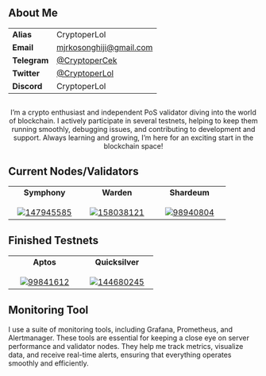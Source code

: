 ## About Me

|     			|                    |
|----------|-------------------------------|
| **Alias**    | CryptoperLol                  |
| **Email**    | mjrkosonghiji@gmail.com      |
| **Telegram** | [@CryptoperCek](https://t.me/CryptoperCek) |
| **Twitter**  | [@CryptoperLol](https://x.com/CryptoperLol) |
| **Discord**  | CryptoperLol                  |


  
    
<h2> </h2>   
<div style="text-align: center;">I’m a crypto enthusiast and independent PoS validator diving into the world of blockchain. I actively participate in several testnets, helping to keep them running smoothly, debugging issues, and contributing to development and support. Always learning and growing, I’m here for an exciting start in the blockchain space!</div>

<h2><strong>Current Nodes/Validators</strong></h2>
<table width="350px" align="center">
	<tbody>
		<tr valign="top">
			<td width="130px" align="center">
				<span>
					<strong>Symphony</strong>
				</span>
				<br>
				<br>
				<a href="https://testnet.ping.pub/symphony/staking/symphonyvaloper1jkywj45pfqqqfjuxkd5r0azrw0ktvdp25ht063" rel="nofollow">
					<img src="https://i.ibb.co.com/v3WrnvX/147945585.jpg" alt="147945585" border="0">
				</a>
			</td>
			<td width="130px" align="center">
				<span>
					<strong>Warden</strong>
				</span>
				<br>
				<br>
				<a href="https://testnet.warden.explorers.guru/validator/wardenvaloper1jkywj45pfqqqfjuxkd5r0azrw0ktvdp23c6mhz" rel="nofollow">
					<img src="https://i.ibb.co.com/SV58x13/158038121.jpg" alt="158038121" border="0"> 
				</a>
			</td>
			<td width="130px" align="center">
				<span>
					<strong>Shardeum</strong>
				</span>
				<br>
				<br>
				<a href="https://explorer-atomium.shardeum.org/account/a1e6048897e0430418c157ea347dbfc1c8b1745c4d5edc486a4869536131e63f" rel="nofollow">
					<img src="https://i.ibb.co.com/RbBGhqs/98940804.png" alt="98940804" border="0">
				</a>
			</td>
		</tr>
	</tbody>
</table>

<h2>Finished Testnets</h2>

<table width="350px" align="center">
	<tbody>
		<tr valign="top">
			<td width="130px" align="center">
				<span>
					<strong>Aptos</strong>
				</span>
				<br>
				<br>
				<a href="https://aptosfoundation.org/" rel="nofollow">
					<img src="https://i.ibb.co.com/MC7txpr/99841612.png" alt="99841612" border="0">
				</a>
			</td>
			<td width="130px" align="center">
				<span>
					<strong>Quicksilver</strong>
				</span>
				<br>
				<br>
				<a href="https://quicksilver.zone/" rel="nofollow">
					<img src="https://i.ibb.co.com/g4rF2vj/144680245.png" alt="144680245" border="0">
				</a>
			</td>
		</tr>
	</tbody>
</table>


## Monitoring Tool

I use a suite of monitoring tools, including Grafana, Prometheus, and Alertmanager. These tools are essential for keeping a close eye on server performance and validator nodes. They help me track metrics, visualize data, and receive real-time alerts, ensuring that everything operates smoothly and efficiently.
